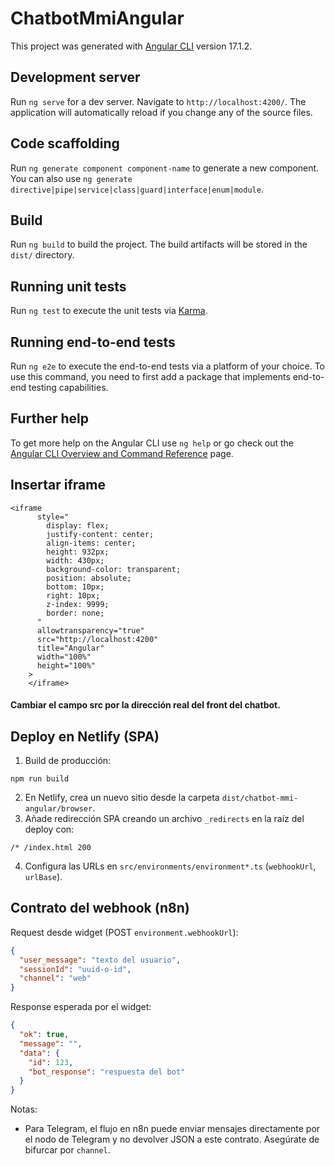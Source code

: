 # ChatbotMmiAngular

This project was generated with [Angular CLI](https://github.com/angular/angular-cli) version 17.1.2.

## Development server

Run `ng serve` for a dev server. Navigate to `http://localhost:4200/`. The application will automatically reload if you change any of the source files.

## Code scaffolding

Run `ng generate component component-name` to generate a new component. You can also use `ng generate directive|pipe|service|class|guard|interface|enum|module`.

## Build

Run `ng build` to build the project. The build artifacts will be stored in the `dist/` directory.

## Running unit tests

Run `ng test` to execute the unit tests via [Karma](https://karma-runner.github.io).

## Running end-to-end tests

Run `ng e2e` to execute the end-to-end tests via a platform of your choice. To use this command, you need to first add a package that implements end-to-end testing capabilities.

## Further help

To get more help on the Angular CLI use `ng help` or go check out the [Angular CLI Overview and Command Reference](https://angular.io/cli) page.

## Insertar iframe
```
<iframe
      style="
        display: flex;
        justify-content: center;
        align-items: center;
        height: 932px;
        width: 430px;
        background-color: transparent;
        position: absolute;
        bottom: 10px;
        right: 10px;
        z-index: 9999;
        border: none;
      "
      allowtransparency="true"
      src="http://localhost:4200"
      title="Angular"
      width="100%"
      height="100%"
    >
    </iframe>
```

#### Cambiar el campo src por la dirección real del front del chatbot.

## Deploy en Netlify (SPA)

1. Build de producción:
```
npm run build
```
2. En Netlify, crea un nuevo sitio desde la carpeta `dist/chatbot-mmi-angular/browser`.
3. Añade redirección SPA creando un archivo `_redirects` en la raíz del deploy con:
```
/* /index.html 200
```
4. Configura las URLs en `src/environments/environment*.ts` (`webhookUrl`, `urlBase`).

## Contrato del webhook (n8n)

Request desde widget (POST `environment.webhookUrl`):
```json
{
  "user_message": "texto del usuario",
  "sessionId": "uuid-o-id",
  "channel": "web"
}
```

Response esperada por el widget:
```json
{
  "ok": true,
  "message": "",
  "data": {
    "id": 123,
    "bot_response": "respuesta del bot"
  }
}
```

Notas:
- Para Telegram, el flujo en n8n puede enviar mensajes directamente por el nodo de Telegram y no devolver JSON a este contrato. Asegúrate de bifurcar por `channel`.